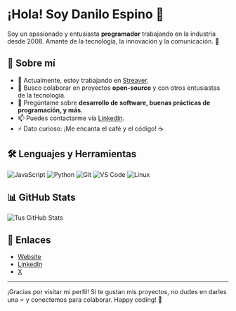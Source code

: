 # ¡Hola! Soy Danilo Espino 👋

Soy un apasionado y entusiasta **programador** trabajando en la industria desde 2008. Amante de la tecnología, la innovación y la comunicación. 🌟

## 🚀 Sobre mí

- 🔭 Actualmente, estoy trabajando en [Streaver](https://www.streaver.com).
- 👯 Busco colaborar en proyectos **open-source** y con otros entusiastas de la tecnología.
- 💬 Pregúntame sobre **desarrollo de software, buenas prácticas de programación, y más**.
- 📫 Puedes contactarme vía [LinkedIn](https://linkedin.com/in/despinoUY).
- ⚡ Dato curioso: ¡Me encanta el café y el código! ☕

## 🛠️ Lenguajes y Herramientas

![JavaScript](https://img.shields.io/badge/-JavaScript-F7DF1E?logo=javascript&logoColor=black&style=flat-square)
![Python](https://img.shields.io/badge/-Python-3776AB?logo=python&logoColor=white&style=flat-square)
![Git](https://img.shields.io/badge/-Git-F05032?logo=git&logoColor=white&style=flat-square)
![VS Code](https://img.shields.io/badge/-VS_Code-007ACC?logo=visual-studio-code&logoColor=white&style=flat-square)
![Linux](https://img.shields.io/badge/-Linux-FCC624?logo=linux&logoColor=black&style=flat-square)

## 📊 GitHub Stats

![Tus GitHub Stats](https://github-readme-stats.vercel.app/api?username=despinoUY&show_icons=true&theme=radical)

## 🔗 Enlaces

- [Website](https://www.despino.uy)
- [LinkedIn](https://linkedin.com/in/despinoUY)
- [X](https://x.com/despinoUY)

---

¡Gracias por visitar mi perfil! Si te gustan mis proyectos, no dudes en darles una ⭐ y conectemos para colaborar. Happy coding! 🚀

